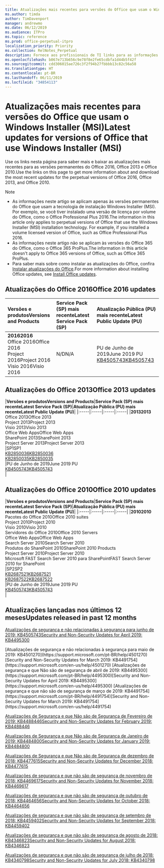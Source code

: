 ```yaml
---
title: Atualizações mais recentes para versões do Office que usam o Windows Installer (MSI)
ms.author: timda
author: TimDavenport
manager: andrewmo
ms.date: 06/12/2019
ms.audience: ITPro
ms.topic: reference
ms.prod: office-perpetual-itpro
localization_priority: Priority
ms.collection: RelNotes_Perpetual
description: Fornece aos profissionais de TI links para as informações de atualização mais recentes para as versões permanentes do Office 2016, Office 2013 e Office 2010
ms.openlocfilehash: b067e713b656c9e78f8e2fe65cdbfa1d44b5f42f
ms.sourcegitcommit: cdd306015ae726c3f2f94b27fbbbb13c82c56a58
ms.translationtype: HT
ms.contentlocale: pt-BR
ms.lasthandoff: 06/11/2019
ms.locfileid: "34854113"
---
```

# <a name="latest-updates-for-versions-of-office-that-use-windows-installer-msi"></a><span data-ttu-id="df0d8-103">Atualizações mais recentes para versões do Office que usam o Windows Installer (MSI)</span><span class="sxs-lookup"><span data-stu-id="df0d8-103">Latest updates for versions of Office that use Windows Installer (MSI)</span></span>

<span data-ttu-id="df0d8-104">Use os links nesta página para saber mais e baixar as atualizações mais recentes para as versões permanentes do Office 2016, Office 2013 e Office 2010.</span><span class="sxs-lookup"><span data-stu-id="df0d8-104">Use the links on this page to get more information about and download the most recent updates for the perpetual versions of Office 2016, Office 2013, and Office 2010.</span></span>
  
 
> [!NOTE]
> - <span data-ttu-id="df0d8-p101">As informações neste artigo se aplicam apenas às versões permanentes do Office que usam a tecnologia de instalação Windows Installer (MSI). Por exemplo, se você tiver instalado uma versão de licença por volume do Office, como o Office Professional Plus 2016.</span><span class="sxs-lookup"><span data-stu-id="df0d8-p101">The information in this article only applies to perpetual versions of Office that use the Windows Installer (MSI) installation technology. For example, if you installed a volume licensed version of Office, such as Office Professional Plus 2016.</span></span>
> - <span data-ttu-id="df0d8-107">As informações neste artigo não se aplicam às versões do Office 365 do Office, como o Office 365 ProPlus.</span><span class="sxs-lookup"><span data-stu-id="df0d8-107">The information in this article doesn't apply to Office 365 versions of Office, such as Office 365 ProPlus.</span></span>
> - <span data-ttu-id="df0d8-108">Para saber mais sobre como instalar as atualizações do Office, confira [Instalar atualizações do Office](https://support.office.com/article/2ab296f3-7f03-43a2-8e50-46de917611c5).</span><span class="sxs-lookup"><span data-stu-id="df0d8-108">For more information about installing Office updates, see [Install Office updates](https://support.office.com/article/2ab296f3-7f03-43a2-8e50-46de917611c5).</span></span> 


## <a name="office-2016-updates"></a><span data-ttu-id="df0d8-109">Atualizações do Office 2016</span><span class="sxs-lookup"><span data-stu-id="df0d8-109">Office 2016 updates</span></span>

|<span data-ttu-id="df0d8-110">**Versões e produtos**</span><span class="sxs-lookup"><span data-stu-id="df0d8-110">**Versions and Products**</span></span>|<span data-ttu-id="df0d8-111">**Service Pack (SP) mais recente**</span><span class="sxs-lookup"><span data-stu-id="df0d8-111">**Latest Service Pack (SP)**</span></span>|<span data-ttu-id="df0d8-112">**Atualização Pública (PU) mais recente**</span><span class="sxs-lookup"><span data-stu-id="df0d8-112">**Latest Public Update (PU)**</span></span>|
|:-----|:-----|:-----|
|<span data-ttu-id="df0d8-113">**2016**</span><span class="sxs-lookup"><span data-stu-id="df0d8-113">**2016**</span></span> <br/> <span data-ttu-id="df0d8-114">Office 2016</span><span class="sxs-lookup"><span data-stu-id="df0d8-114">Office 2016</span></span>  <br/> <span data-ttu-id="df0d8-115">Project 2016</span><span class="sxs-lookup"><span data-stu-id="df0d8-115">Project 2016</span></span>  <br/> <span data-ttu-id="df0d8-116">Visio 2016</span><span class="sxs-lookup"><span data-stu-id="df0d8-116">Visio 2016</span></span>  <br/> |<span data-ttu-id="df0d8-117">N/D</span><span class="sxs-lookup"><span data-stu-id="df0d8-117">N/A</span></span>  <br/> |<span data-ttu-id="df0d8-118">PU de Junho de 2019</span><span class="sxs-lookup"><span data-stu-id="df0d8-118">June 2019 PU</span></span>  <br/> [<span data-ttu-id="df0d8-119">KB4505743</span><span class="sxs-lookup"><span data-stu-id="df0d8-119">KB4505743</span></span>](https://support.microsoft.com/help/4505743) <br/> |
   
## <a name="office-2013-updates"></a><span data-ttu-id="df0d8-120">Atualizações do Office 2013</span><span class="sxs-lookup"><span data-stu-id="df0d8-120">Office 2013 updates</span></span>

|<span data-ttu-id="df0d8-121">**Versões e produtos**</span><span class="sxs-lookup"><span data-stu-id="df0d8-121">**Versions and Products**</span></span>|<span data-ttu-id="df0d8-122">**Service Pack (SP) mais recente**</span><span class="sxs-lookup"><span data-stu-id="df0d8-122">**Latest Service Pack (SP)**</span></span>|<span data-ttu-id="df0d8-123">**Atualização Pública (PU) mais recente**</span><span class="sxs-lookup"><span data-stu-id="df0d8-123">**Latest Public Update (PU)**</span></span>|
|:-----|:-----|:-----|:-----|
|<span data-ttu-id="df0d8-124">**2013**</span><span class="sxs-lookup"><span data-stu-id="df0d8-124">**2013**</span></span> <br/> <span data-ttu-id="df0d8-125">Office 2013</span><span class="sxs-lookup"><span data-stu-id="df0d8-125">Office 2013</span></span>  <br/> <span data-ttu-id="df0d8-126">Project 2013</span><span class="sxs-lookup"><span data-stu-id="df0d8-126">Project 2013</span></span>  <br/> <span data-ttu-id="df0d8-127">Visio 2013</span><span class="sxs-lookup"><span data-stu-id="df0d8-127">Visio 2013</span></span>  <br/> <span data-ttu-id="df0d8-128">Office Web Apps</span><span class="sxs-lookup"><span data-stu-id="df0d8-128">Office Web Apps</span></span>  <br/> <span data-ttu-id="df0d8-129">SharePoint 2013</span><span class="sxs-lookup"><span data-stu-id="df0d8-129">SharePoint 2013</span></span>  <br/> <span data-ttu-id="df0d8-130">Project Server 2013</span><span class="sxs-lookup"><span data-stu-id="df0d8-130">Project Server 2013</span></span>  <br/> |<span data-ttu-id="df0d8-131">SP1</span><span class="sxs-lookup"><span data-stu-id="df0d8-131">SP1</span></span> <br/> [<span data-ttu-id="df0d8-132">KB2850036</span><span class="sxs-lookup"><span data-stu-id="df0d8-132">KB2850036</span></span>](https://support.microsoft.com/kb/2850036) <br/>[<span data-ttu-id="df0d8-133">KB2850035</span><span class="sxs-lookup"><span data-stu-id="df0d8-133">KB2850035</span></span>](https://support.microsoft.com/kb/2850035) <br/> |<span data-ttu-id="df0d8-134">PU de Junho de 2019</span><span class="sxs-lookup"><span data-stu-id="df0d8-134">June 2019 PU</span></span>  <br/> [<span data-ttu-id="df0d8-135">KB4505743</span><span class="sxs-lookup"><span data-stu-id="df0d8-135">KB4505743</span></span>](https://support.microsoft.com/help/4505743) <br/> |
   
## <a name="office-2010-updates"></a><span data-ttu-id="df0d8-136">Atualizações do Office 2010</span><span class="sxs-lookup"><span data-stu-id="df0d8-136">Office 2010 updates</span></span>

|<span data-ttu-id="df0d8-137">**Versões e produtos**</span><span class="sxs-lookup"><span data-stu-id="df0d8-137">**Versions and Products**</span></span>|<span data-ttu-id="df0d8-138">**Service Pack (SP) mais recente**</span><span class="sxs-lookup"><span data-stu-id="df0d8-138">**Latest Service Pack (SP)**</span></span>|<span data-ttu-id="df0d8-139">**Atualização Pública (PU) mais recente**</span><span class="sxs-lookup"><span data-stu-id="df0d8-139">**Latest Public Update (PU)**</span></span>|
|:-----|:-----|:-----|:-----|
|<span data-ttu-id="df0d8-140">**2010**</span><span class="sxs-lookup"><span data-stu-id="df0d8-140">**2010**</span></span> <br/> <span data-ttu-id="df0d8-141">Pacotes do Office 2010</span><span class="sxs-lookup"><span data-stu-id="df0d8-141">Office 2010 suites</span></span>  <br/> <span data-ttu-id="df0d8-142">Project 2010</span><span class="sxs-lookup"><span data-stu-id="df0d8-142">Project 2010</span></span>  <br/> <span data-ttu-id="df0d8-143">Visio 2010</span><span class="sxs-lookup"><span data-stu-id="df0d8-143">Visio 2010</span></span>  <br/> <span data-ttu-id="df0d8-144">Servidores do Office 2010</span><span class="sxs-lookup"><span data-stu-id="df0d8-144">Office 2010 Servers</span></span>  <br/> <span data-ttu-id="df0d8-145">Office Web Apps</span><span class="sxs-lookup"><span data-stu-id="df0d8-145">Office Web Apps</span></span>  <br/> <span data-ttu-id="df0d8-146">Search Server 2010</span><span class="sxs-lookup"><span data-stu-id="df0d8-146">Search Server 2010</span></span>  <br/> <span data-ttu-id="df0d8-147">Produtos do SharePoint 2010</span><span class="sxs-lookup"><span data-stu-id="df0d8-147">SharePoint 2010 Products</span></span>  <br/> <span data-ttu-id="df0d8-148">Project Server 2010</span><span class="sxs-lookup"><span data-stu-id="df0d8-148">Project Server 2010</span></span>  <br/> <span data-ttu-id="df0d8-149">Microsoft FAST Search Server 2010 para SharePoint</span><span class="sxs-lookup"><span data-stu-id="df0d8-149">FAST Search Server 2010 for SharePoint</span></span>  <br/> |<span data-ttu-id="df0d8-150">SP2</span><span class="sxs-lookup"><span data-stu-id="df0d8-150">SP2</span></span> <br/>[<span data-ttu-id="df0d8-151">KB2687521</span><span class="sxs-lookup"><span data-stu-id="df0d8-151">KB2687521</span></span>](https://support.microsoft.com/kb/2687521) <br/> [<span data-ttu-id="df0d8-152">KB2687522</span><span class="sxs-lookup"><span data-stu-id="df0d8-152">KB2687522</span></span>](https://support.microsoft.com/kb/2687522) <br/> |<span data-ttu-id="df0d8-153">PU de Junho de 2019</span><span class="sxs-lookup"><span data-stu-id="df0d8-153">June 2019 PU</span></span> <br/>[<span data-ttu-id="df0d8-154">KB4505743</span><span class="sxs-lookup"><span data-stu-id="df0d8-154">KB4505743</span></span>](https://support.microsoft.com/help/4505743) <br/>|
   

   
## <a name="updates-released-in-past-12-months"></a><span data-ttu-id="df0d8-155">Atualizações lançadas nos últimos 12 meses</span><span class="sxs-lookup"><span data-stu-id="df0d8-155">Updates released in past 12 months</span></span>

[<span data-ttu-id="df0d8-156">Atualizações de segurança e não relacionadas à segurança para junho de 2019: KB4505743</span><span class="sxs-lookup"><span data-stu-id="df0d8-156">Security and Non-Security Updates for April 2019: KB4495300</span></span>](https://support.microsoft.com/help/4505743)

<span data-ttu-id="df0d8-157">
  [Atualizações de segurança e não relacionadas à segurança para maio de 2019: KB4501270](https://support.microsoft.com/pt-BR/help/4501270)</span><span class="sxs-lookup"><span data-stu-id="df0d8-157">[Security and Non-Security Updates for March 2019: KB4491754](https://support.microsoft.com/en-us/help/4501270)</span></span>

<span data-ttu-id="df0d8-158">
  [Atualizações de segurança e que Não são de segurança de abril de 2019: KB4495300](https://support.microsoft.com/pt-BR/help/4495300)</span><span class="sxs-lookup"><span data-stu-id="df0d8-158">[Security and Non-Security Updates for April 2019: KB4495300](https://support.microsoft.com/en-us/help/4495300)</span></span>

<span data-ttu-id="df0d8-159">
  [Atualizações de segurança e que não são de segurança de março de 2019: KB4491754](https://support.microsoft.com/pt-BR/help/4491754)</span><span class="sxs-lookup"><span data-stu-id="df0d8-159">[Security and Non-Security Updates for March 2019: KB4491754](https://support.microsoft.com/en-us/help/4491754)</span></span> 

[<span data-ttu-id="df0d8-160">Atualizações de Segurança e que Não são de Segurança de Fevereiro de 2019: KB4488446</span><span class="sxs-lookup"><span data-stu-id="df0d8-160">Security and Non-Security Updates for February 2019: KB4488446</span></span>](https://support.microsoft.com/help/4488446)

[<span data-ttu-id="df0d8-161">Atualizações de Segurança e que Não são de Segurança de Janeiro de 2019: KB4484800</span><span class="sxs-lookup"><span data-stu-id="df0d8-161">Security and Non-Security Updates for January 2019: KB4484800</span></span>](https://support.microsoft.com/help/4484800)

[<span data-ttu-id="df0d8-162">Atualizações de Segurança e que Não são de Segurança de dezembro de 2018: KB4477615</span><span class="sxs-lookup"><span data-stu-id="df0d8-162">Security and Non-Security Updates for December 2018: KB4477615</span></span>](https://support.microsoft.com/help/4477615)

[<span data-ttu-id="df0d8-163">Atualizações de segurança e que não são de segurança de novembro de 2018: KB4469617</span><span class="sxs-lookup"><span data-stu-id="df0d8-163">Security and Non-Security Updates for November 2018: KB4469617</span></span>](https://support.microsoft.com/help/4469617)

[<span data-ttu-id="df0d8-164">Atualizações de segurança e que não são de segurança de outubro de 2018: KB4464656</span><span class="sxs-lookup"><span data-stu-id="df0d8-164">Security and Non-Security Updates for October 2018: KB4464656</span></span>](https://support.microsoft.com/help/4464656)

[<span data-ttu-id="df0d8-165">Atualizações de segurança e que não são de segurança de setembro de 2018: KB4459402</span><span class="sxs-lookup"><span data-stu-id="df0d8-165">Security and Non-Security Updates for September 2018: KB4459402</span></span>](https://support.microsoft.com/help/4459402) 

[<span data-ttu-id="df0d8-166">Atualizações de segurança e que não são de segurança de agosto de 2018: KB4346823</span><span class="sxs-lookup"><span data-stu-id="df0d8-166">Security and Non-Security Updates for August 2018: KB4346823</span></span>](https://support.microsoft.com/help/4346823)   

[<span data-ttu-id="df0d8-167">Atualizações de segurança e que não são de segurança de julho de 2018: KB4340798</span><span class="sxs-lookup"><span data-stu-id="df0d8-167">Security and Non-Security Updates for July 2018: KB4340798</span></span>](https://support.microsoft.com/help/4340798)   

  


  
 
  
 
  

  
   
  
